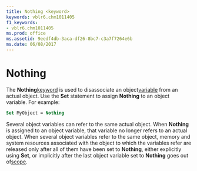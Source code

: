 ```yaml
---
title: Nothing <keyword>
keywords: vblr6.chm1011405
f1_keywords:
- vblr6.chm1011405
ms.prod: office
ms.assetid: 9eedf4db-3aca-df26-8bc7-c3a7f7264e6b
ms.date: 06/08/2017
---
```



# Nothing <keyword>

The  **Nothing**[keyword](../../Glossary/vbe-glossary.md#keyword) is used to disassociate an object[variable](../../Glossary/vbe-glossary.md#variable) from an actual object. Use the **Set** statement to assign **Nothing** to an object variable. For example:


```vb
Set MyObject = Nothing 

```


Several object variables can refer to the same actual object. When  **Nothing** is assigned to an object variable, that variable no longer refers to an actual object. When several object variables refer to the same object, memory and system resources associated with the object to which the variables refer are released only after all of them have been set to **Nothing**, either explicitly using **Set**, or implicitly after the last object variable set to **Nothing** goes out of[scope](../../Glossary/vbe-glossary.md#scope).


